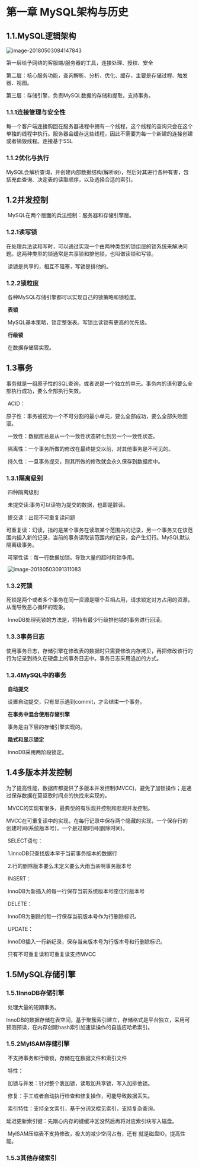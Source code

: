 # 第一章 MySQL架构与历史

## 1.1.MySQL逻辑架构

![image-20180503084147843](/Users/youyujie/Documents/读书笔记/高性能MySQL/图片/MySQL逻辑架构.png)

第一层给予网络的客服端/服务器的工具，连接处理、授权、安全

第二层：核心服务功能，查询解析、分析、优化、缓存，主要是存储过程、触发器、视图。

第三层：存储引擎，负责MySQL数据的存储和提取，支持事务。

### 1.1.1连接管理与安全性

​	每一个客户端连接购回在服务器进程中拥有一个线程，这个线程的查询只会在这个单独的线程中执行。服务器会缓存这些线程，因此不需要为每一个新建的连接创建或者销毁线程。连接基于SSL

### 1.1.2优化与执行

​	MySQL会解析查询，并创建内部数据结构(解析树)，然后对其进行各种有害，包括充血查询、决定表的读取顺序，以及选择合适的索引。

## 1.2并发控制

​	MySQL在两个层面的兵法控制：服务器和存储引擎层。

### 1.2.1读写锁

​	在处理兵法读和写时，可以通过实现一个由两种类型的锁组层的锁系统来解决问题。这两种类型的锁通常是共享锁和排他锁，也叫做读锁和写锁。

​	读锁是共享的，相互不阻塞，写锁是排他的。

### 1.2.2锁粒度	

​	各种MySQL存储引擎都可以实现自己的锁策略和锁粒度。

​	**表锁**

​	MySQL基本策略，锁定整张表。写锁比读锁有更高的优先级。

​	**行级锁**

​	在数据存储层实现。

## 1.3事务

​	事务就是一组原子性的SQL查询，或者说是一个独立的单元。事务内的语句要么全部执行成功，要么全部执行失效。

​	ACID：

​	原子性：事务被视为一个不可分割的最小单元，要么全部成功，要么全部失败回滚。

​	一致性：数据库总是从一个一致性状态转化到另一个一致性状态。

​	隔离性：一个事务所做的修改在最终提交以前，对其他事务是不可见的。

​	持久性：一旦事务提交，则其所做的修改就会永久保存到数据库中。

### 1.3.1隔离级别

​	四种隔离级别

​	未提交读:事务可以读物为提交的数据，也即是脏读。

​	提交读：出现不可重复读问题

​	可重复读：幻读，指的是某个事务在读取某个范围内的记录，另一个事务又在该范围内插入新的记录，当前的事务读取该范围内的记录，会产生幻行。MySQL默认隔离级事务。

​	可窜性读：每一行数据加锁。导致大量的超时和锁争用。

​	![image-20180503091311083](/Users/youyujie/Documents/读书笔记/高性能MySQL/图片/事务级别.png)

### 1.3.2死锁

​	死锁是两个或者多个事务在同一资源是哪个互相占用，请求锁定对方占用的资源，从而导致恶心循环的现象。

​	InnoDB处理死锁的方法是，将持有最少行级排他锁的事务进行回滚。

### 1.3.3事务日志

​	使用事务日志，存储引擎在修改表的数据时只需要修改内存拷贝，再把修改该行的行为记录到持久在硬盘上的事务日志中。事务日志采用追加的方式。

### 1.3.4MySQL中的事务

​	**自动提交**

​	设置自动提交，只有显示遇到commit，才会结束一个事务。

​	**在事务中混合使用存储引擎**

​	事务是由下层的存储引擎实现的。

​	**隐式和显示锁定**

​	InnoDB采用两阶段锁定。

## 1.4多版本并发控制

​	为了提高性能，数据库都提供了多版本并发控制(MVCC)，避免了加锁操作；是通过保存数据在莫讴歌时间点的快找来实现的。

​	MVCC的实现有很多，最典型的有乐观并控制和悲观并发控制。

​	MVCC在可重复读中的实现，在每行记录中保存两个隐藏的实现，一个保存行的创建时间(系统版本号)，一个是过期时间(删除时间)。

​	SELECT语句：

​	1.InnoDB只查找版本早于当前事务版本的数据行

​	2.行的删除版本要么未定义要么大雨当亲啊事务版本号

​	INSERT：

​	InnoDB为新插入的每一行保存当前系统版本号座位行版本号

​	DELETE：

​	InnoDB为删除的每一行保存当前版本号作为行删除标识。

​	UPDATE：

​	InnoDB插入一行新纪录，保存当亲版本号为行版本号和行删除标识。

​	只有不可重复读和可重复读支持MVCC

## 1.5MySQL存储引擎

### 1.5.1InnoDB存储引擎

​	处理大量的短期事务。

​	InnoDB的数据存储在表空间，基于聚簇索引建立，存储格式是平台独立，采用可预测预读，在内存创建hash索引加速读操作的自适应哈希索引。

### 1.5.2MyISAM存储引擎

​	不支持事务和行级锁，存储在在数据文件和索引文件

​	特性：

​	加锁与并发：针对整个表加锁，读取加共享锁，写入加排他锁。

​	修复：手工或者自动执行检查和修复操作，可能导致数据丢失。

​	索引特性：支持全文索引，基于分词叉棍见索引，支持复杂查询。

​	延迟更新索引键：先跟心内存的键缓冲区没然后再将对应索引块写入磁盘。

​	MyISAM压缩表不支持修改，极大的减少空间占有，还有 就是磁盘IO，提高性能。

### 1.5.3其他存储索引

​	

​	